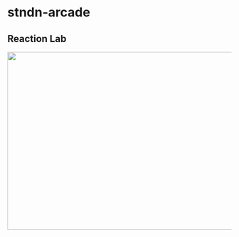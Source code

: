 # stndn-arcade

## Reaction Lab
<img src="https://i.imgur.com/B1SF4iA.gif" width="1280" height="400" />



